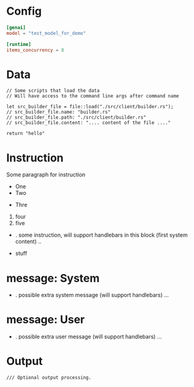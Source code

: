 # Config

```toml
[genai]
model = "test_model_for_demo"

[runtime]
items_concurrency = 8
```

# Data

```rhai
// Some scripts that load the data
// Will have access to the command line args after command name

let src_builder_file = file::load("./src/client/builder.rs");
// src_builder_file.name: "builder.rs"
// src_builder_file.path: "./src/client/builder.rs"
// src_builder_file.content: ".... content of the file ...."

return "hello"
```

# Instruction

Some paragraph for instruction

- One 
- Two
* Thre

1. four
2. five

- . some instruction, will support handlebars in this block (first system content) ..
* stuff

# message: System

- . possible extra system message (will support handlebars) ...

# message: User

- . possible extra user message (will support handlebars) ...

# Output

```rhai
/// Optional output processing.
```
